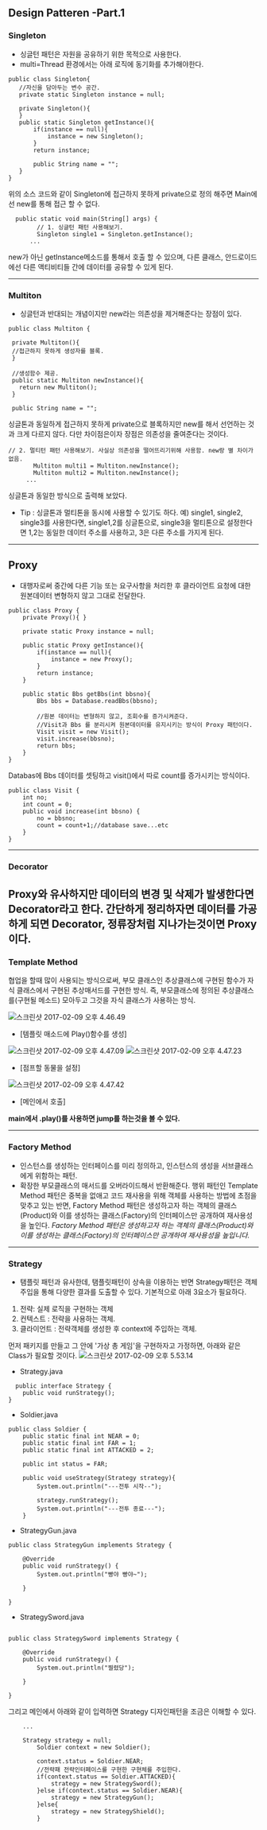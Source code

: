 
## Design Patteren -Part.1
 ### Singleton
 * 싱글턴 패턴은 자원을 공유하기 위한 목적으로 사용한다.
 * multi=Thread 환경에서는 아래 로직에 동기화를 추가해야한다.


 ```
public class Singleton{
	//자신을 담아두는 변수 공간.
	private static Singleton instance = null;

	private Singleton(){
	}
	public static Singleton getInstance(){
		if(instance == null){
			instance = new Singleton();
		}
		return instance;

        public String name = "";
    }
}

```

  위의 소스 코드와 같이 Singleton에 접근하지 못하게 private으로 정의 해주면 Main에선 new를 통해 접근 할 수 없다.

```
  public static void main(String[] args) {
  		// 1. 싱글턴 패턴 사용해보기.
  		Singleton single1 = Singleton.getInstance();
      ...
```
new가 아닌 getInstance메소드를 통해서 호출 할 수 있으며, 다른 클래스, 안드로이드에선 다른 액티비티들 간에 데이터를 공유할 수 있게 된다.

---
### Multiton

* 싱글턴과 반대되는 개념이지만 new라는 의존성을 제거해준다는 장점이 있다.

```
public class Multiton {

 private Multiton(){
 //접근하지 못하게 생성자를 블록.
 }

 //생성함수 제공.
 public static Multiton newInstance(){
   return new Multiton();
 }

 public String name = "";
 ```
 싱글톤과 동일하게 접근하지 못하게 private으로 블록하지만 new를 해서 선언하는 것과 크게 다르지 않다. 다만 차이점은이자 장점은 의존성을 줄여준다는 것이다.

 ```
 // 2. 멀티턴 패턴 사용해보기. 사실상 의존성을 떨어뜨리기위해 사용함. new랑 별 차이가 없음.
		Multiton multi1 = Multiton.newInstance();
		Multiton multi2 = Multiton.newInstance();
      ...

  ```
  싱글톤과 동일한 방식으로 출력해 보았다.

  * Tip : 싱글톤과 멀티톤을 동시에 사용할 수 있기도 하다.
  예) single1, single2, single3를 사용한다면, single1,2를 싱글톤으로, single3을 멀티톤으로 설정한다면 1,2는 동일한 데이터 주소를 사용하고, 3은 다른 주소를 가지게 된다.

---
## Proxy
* 대행자로써 중간에 다른 기능 또는 요구사항을 처리한 후 클라이언트 요청에 대한 원본데이터 변형하지 않고 그대로 전달한다.

```
public class Proxy {
	private Proxy(){ }

	private static Proxy instance = null;

	public static Proxy getInstance(){
		if(instance == null){
			instance = new Proxy();
		}
		return instance;
	}

	public static Bbs getBbs(int bbsno){
		Bbs bbs = Database.readBbs(bbsno);

		//원본 데이터는 변형하지 않고, 조회수를 증가시켜준다.
		//Visit과 Bbs 를 분리시켜 원본데이터를 유지시키는 방식이 Proxy 패턴이다.
		Visit visit = new Visit();
		visit.increase(bbsno);
		return bbs;
	}
}
```
Databas에 Bbs 데이터를 셋팅하고 visit()에서 따로 count를 증가시키는 방식이다.
```
public class Visit {
	int no;
	int count = 0;
	public void increase(int bbsno) {
		no = bbsno;
		count = count+1;//database save...etc
	}
}
```
---
### Decorator
 Proxy와 유사하지만 데이터의 변경 및 삭제가 발생한다면 Decorator라고 한다.
 간단하게 정리하자면 데이터를 가공하게 되면 Decorator, 정류장처럼 지나가는것이면 Proxy이다.
---


### Template Method
협업을 할때 많이 사용되는 방식으로써, 부모 클래스인 추상클래스에 구현된 함수가 자식 클래스에서 구현된 추상매서드를 구현한 방식. 즉, 부모클래스에 정의된 추상클래스를(구현될 메소드) 모아두고 그것을 자식 클래스가 사용하는 방식.

![스크린샷 2017-02-09 오후 4.46.49](http://i.imgur.com/QVLz0PS.png=100x20)

* [템플릿 매소드에 Play()함수를 생성]

![스크린샷 2017-02-09 오후 4.47.09](http://i.imgur.com/twdTGQS.png=100x20)
![스크린샷 2017-02-09 오후 4.47.23](http://i.imgur.com/MK3k2yJ.png=100x20)
* [점프할 동물을 설정]

![스크린샷 2017-02-09 오후 4.47.42](http://i.imgur.com/bgJhV47.png=100x20)
* [메인에서 호출]

**main에서 .play()를 사용하면 jump를 하는것을 볼 수 있다.**

---
### Factory Method

 * 인스턴스를 생성하는 인터페이스를 미리 정의하고, 인스턴스의 생성을 서브클래스에게 위함하는 패턴.
 * 확장한 부모클래스의 매서드를 오버라이드해서 반환해준다.
 행위 패턴인 Template Method 패턴은 중복을 없애고 코드 재사용을 위해 객체를 사용하는 방법에 초점을 맞추고 있는 반면, Factory Method 패턴은  생성하고자 하는 객체의 클래스(Product)와 이를 생성하는 클래스(Factory)의 인터페이스만 공개하여 재사용성을 높인다.
 *Factory Method 패턴은  생성하고자 하는 객체의 클래스(Product)와 이를 생성하는 클래스(Factory)의 인터페이스만 공개하여 재사용성을 높입니다.*

---
 ### Strategy

 * 탬플릿 패턴과 유사한데, 탬플릿패턴이 상속을 이용하는 반면 Strategy패턴은 객체 주입을 통해 다양한 결과를 도출할 수 있다. 기본적으로 아래 3요소가 필요하다.
  1. 전략: 실제 로직을 구현하는 객체
  2. 컨텍스트 : 전략을 사용하는 객체.
  3. 클라이언트 : 전략객체를 생성한 후 context에 주입하는 객체.

  먼저 패키지를 만들고 그 안에 '가상 총 게임'을 구현하자고 가정하면, 아래와 같은 Class가 필요할 것이다.
  ![스크린샷 2017-02-09 오후 5.53.14](http://i.imgur.com/xa4Al2w.png=100x20)

- Strategy.java
```
  public interface Strategy {
	public void runStrategy();
}
```

- Soldier.java
```
public class Soldier {
	public static final int NEAR = 0;
	public static final int FAR = 1;
	public static final int ATTACKED = 2;

	public int status = FAR;

	public void useStrategy(Strategy strategy){
		System.out.println("---전투 시작--");

		strategy.runStrategy();
		System.out.println("---전투 종료---");
	}
  ```
- StrategyGun.java
```
public class StrategyGun implements Strategy {

	@Override
	public void runStrategy() {
		System.out.println("빵야 빵야~");

	}

}
```

- StrategySword.java
```

public class StrategySword implements Strategy {

	@Override
	public void runStrategy() {
		System.out.println("찔렸당");

	}

}
```
그리고 메인에서 아래와 같이 입력하면 Strategy 디자인패턴을 조금은 이해할 수 있다.
```
    ...

    Strategy strategy = null;
		Soldier context = new Soldier();

		context.status = Soldier.NEAR;
		//전략패 전략인터페이스를 구현한 구현체를 주입한다.
		if(context.status == Soldier.ATTACKED){
			strategy = new StrategySword();
		}else if(context.status == Soldier.NEAR){
			strategy = new StrategyGun();
		}else{
			strategy = new StrategyShield();
		}

```
